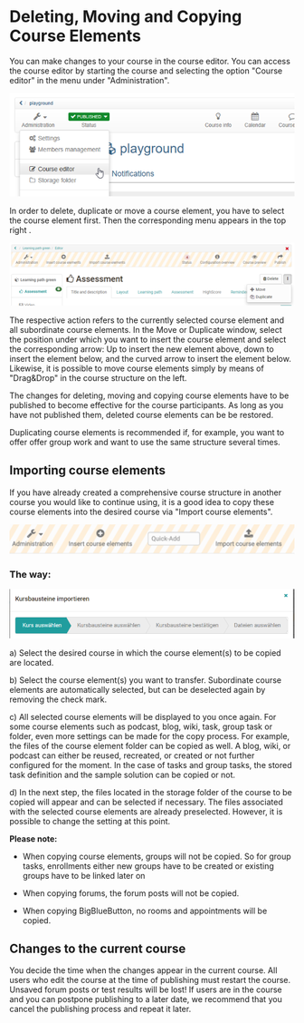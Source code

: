 # Deleting, Moving and Copying Course Elements

You can make changes to your course in the course editor. You can access the course editor by starting the course and selecting the option "Course editor"
in the menu under "Administration".

![](assets/course_editor_13.png)

In order to delete, duplicate or move a course element, you have to select the course element first. Then the corresponding menu appears in the top right .

![](assets/delete_move.png)

The respective action refers to the currently selected course element and all subordinate course elements. In the Move or Duplicate window, select the position under which you want to insert the course element and select the corresponding arrow: Up to insert the new element above, down to insert the element below, and the curved arrow to insert the element below. Likewise, it is possible to move course elements simply by means of "Drag&Drop" in the course structure on the left.

The changes for deleting, moving and copying course elements have to be published to become effective for the course participants. As long as you have not published them, deleted course elements can be
be restored.

Duplicating course elements is recommended if, for example, you want to offer
offer group work and want to use the same structure several times.

## Importing course elements

If you have already created a comprehensive course structure in another course
you would like to continue using, it is a good idea to copy these course elements into the desired course via "Import course elements".

![](assets/KB_importieren.en.png)

### The way:

![](assets/Weg_importieren_KB.png)

a) Select the desired course in which the course element(s) to be copied are located.

b) Select the course element(s) you want to transfer.
Subordinate course elements are automatically selected, but can be deselected again by removing the check mark.

c) All selected course elements will be displayed to you once again. For some course elements such as podcast, blog, wiki, task, group task or folder, even more settings can be made for the copy process. For example, the files of the course element folder can be copied as well. A blog, wiki, or podcast can either be reused, recreated, or
created or not further configured for the moment. In the case of tasks and group tasks, the stored task definition and the sample solution can be copied or not.

d) In the next step, the files located in the storage folder of the course to be copied will appear and can be selected if necessary. The files associated with the selected course elements are already preselected. However, it is possible to change the setting at this point.

**Please note:**

* When copying course elements, groups will not be copied. So for group tasks, enrollments either new groups have to be created or existing groups have to be linked later on

* When copying forums, the forum posts will not be copied.

* When copying BigBlueButton, no rooms and appointments will be copied.
  

## Changes to the current course

You decide the time when the changes appear in the
current course. All users who edit the course at the time of publishing must restart the
course. Unsaved forum posts or test results will be lost! If users are in the course and you can postpone publishing to a later date, we recommend that you cancel the publishing process and repeat it later.


  

